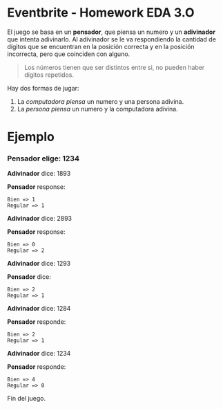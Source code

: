 # Eventbrite - Homework EDA 3.O

El juego se basa en un **pensador**, que piensa un numero y un **adivinador** que intenta adivinarlo. Al adivinador se le va respondiendo la cantidad de dígitos que se encuentran en la posición correcta y en la posición incorrecta, pero que coinciden con alguno.

> Los números tienen que ser distintos entre si, no pueden haber dígitos
> repetidos.

Hay dos formas de jugar:

 1. La *computadora piensa* un numero y una persona adivina.
 2. La *persona piensa* un numero y la computadora adivina.

# Ejemplo
### Pensador elige: 1234

**Adivinador** dice: 1893

**Pensador** response:
    
	Bien => 1
	Regular => 1
	
**Adivinador** dice: 2893

**Pensador** response:

	Bien => 0
	Regular => 2
**Adivinador** dice: 1293

**Pensador** dice:

	Bien => 2
	Regular => 1

**Adivinador** dice: 1284

**Pensador** responde:

	Bien => 2
	Regular => 1
**Adivinador** dice: 1234

**Pensador** responde:

   	Bien => 4
	Regular => 0

Fin del juego.
